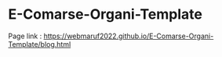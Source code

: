 # E-Comarse-Organi-Template

Page link : https://webmaruf2022.github.io/E-Comarse-Organi-Template/blog.html
